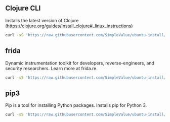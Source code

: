 ## Clojure CLI

Installs the latest version of
Clojure (https://clojure.org/guides/install_clojure#_linux_instructions)

```bash
curl -sS 'https://raw.githubusercontent.com/SimpleValue/ubuntu-install/b785a4a15698a95342d2c601fd708b17294aae92/clojure/install' | bash
```

## frida

Dynamic instrumentation toolkit for developers, reverse-engineers, and security researchers. Learn more at frida.re.

```bash
curl -sS 'https://raw.githubusercontent.com/SimpleValue/ubuntu-install/dafe5af58096a5f051b8b0e44daaa2c236bae352/frida/install' | bash
```

## pip3

Pip is a tool for installing Python packages. Installs pip for Python 3.

```bash
curl -sS 'https://raw.githubusercontent.com/SimpleValue/ubuntu-install/ceed3de8f10b5ea746e12f77b1c306ab0834e431/pip3/install' | bash
```
